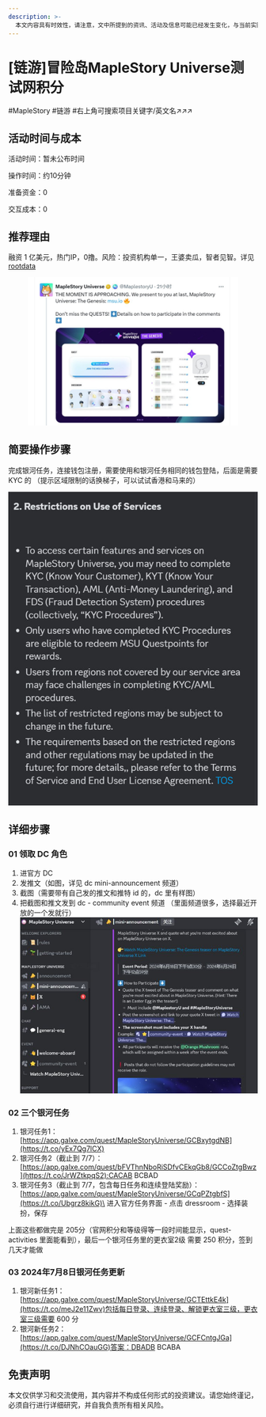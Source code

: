 ```yaml
---
description: >-
  本文内容具有时效性，请注意，文中所提到的资讯、活动及信息可能已经发生变化，与当前实际情况有所不同。我们建议您在做出任何决策之前，始终进行自主研究和验证。发布日期：24.7
---
```


# \[链游]冒险岛MapleStory Universe测试网积分

\#MapleStory #链游 #右上角可搜索项目关键字/英文名↗↗↗

## 活动时间与成本

活动时间：暂未公布时间

操作时间：约10分钟

准备资金：0

交互成本：0

## 推荐理由

融资 1 亿美元，热门IP，0撸。风险：投资机构单一，王婆卖瓜，智者见智。详见[rootdata](https://www.rootdata.com/zh/Projects/detail/MapleStory%20Universe?k=ODE0OA%3D%3D)

<figure><img src="../.gitbook/assets/image (3) (1).png" alt=""><figcaption></figcaption></figure>

## 简要操作步骤

完成银河任务，连接钱包注册，需要使用和银河任务相同的钱包登陆，后面是需要 KYC 的 （提示区域限制的话换梯子，可以试试香港和马来的）

![](<../.gitbook/assets/image (2) (1) (1).png>)

## 详细步骤

### 01 领取 DC 角色

1. 进官方 DC
2. 发推文（如图，详见 dc mini-announcement 频道）
3. 截图（需要带有自己发的推文和推特 id 的，dc 里有样图）
4. 把截图和推文发到 dc - community event 频道 （里面频道很多，选择最近开放的一个发就行）![](<../.gitbook/assets/image (3) (1) (1).png>)

### 02 三个银河任务

1. 银河任务1： [https://app.galxe.com/quest/MapleStoryUniverse/GCBxytgdNB](https://t.co/yEx7Qg7lCX)
2. 银河任务2（截止到 7/7）： \
   [https://app.galxe.com/quest/bFVThnNboRiSDfvCEkqGb8/GCCoZtgBwz](https://t.co/JrWZtkpqS2):CACAB BCBAD
3. 银河任务3（截止到 7/7，包含每日任务和连续登陆奖励）： \
   [https://app.galxe.com/quest/MapleStoryUniverse/GCqPZtgbfS](https://t.co/Ubgrz8kikG)\
   进入官方任务界面 - 点击 dressroom - 选择装扮，保存

上面这些都做完是 205分（官网积分和等级得等一段时间能显示，quest-activities 里面能看到），最后一个银河任务里的更衣室2级 需要 250 积分，签到几天才能做

### 03 2024年7月8日银河任务更新

1. 银河新任务1：[https://app.galxe.com/quest/MapleStoryUniverse/GCTEttkE4k](https://t.co/meJ2e11Zwv)包括每日登录、连续登录、解锁更衣室三级，更衣室三级需要 600 分
2. 银河新任务2： [https://app.galxe.com/quest/MapleStoryUniverse/GCFCntgJGa](https://t.co/DJNhCOauGG)答案：DBADB BCABA



## 免责声明

本文仅供学习和交流使用，其内容并不构成任何形式的投资建议。请您始终谨记，必须自行进行详细研究，并自我负责所有相关风险。

